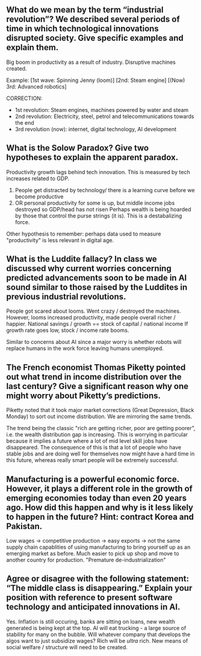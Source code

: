 ## What do we mean by the term “industrial revolution”? We described several periods of time in which technological innovations disrupted society. Give specific examples and explain them.

Big boom in productivity as a result of industry. Disruptive machines created.

Example:
[1st wave: Spinning Jenny (loom)]
[2nd: Steam engine]
[(Now) 3rd: Advanced robotics]

CORRECTION:

- 1st revolution: Steam engines, machines powered by water and steam
- 2nd revolution: Electricity, steel, petrol and telecommunications towards the end
- 3rd revolution (now): internet, digital technology, AI development

## What is the Solow Paradox? Give two hypotheses to explain the apparent paradox.

Productivity growth lags behind tech innovation. This is measured by tech increases related to GDP.
1. People get distracted by technology/ there is a learning curve before we become productive
2. OR personal productivity for some is up, but middle income jobs destroyed so GDP/head has not risen
Perhaps wealth is being hoarded by those that control the purse strings (it is).
This is a destabalizing force.

Other hypothesis to remember: perhaps data used to measure "productivity" is less relevant in digital age.

## What is the Luddite fallacy? In class we discussed why current worries concerning predicted advancements soon to be made in AI sound similar to those raised by the Luddites in previous industrial revolutions.

People got scared about looms. Went crazy / destroyed the machines.
However, looms increased productivity, made people overall richer / happier.
National savings / growth == stock of capital / national income
If growth rate goes low, stock / income rate booms.

Similar to concerns about AI since a major worry is whether robots will replace humans in the work force leaving humans unemployed.


## The French economist Thomas Piketty pointed out what trend in income distribution over the last century? Give a significant reason why one might worry about Piketty’s predictions.

Piketty noted that it took major market corrections (Great Depression, Black Monday) to sort out income distribution. We are mirroring the same trends.

The trend being the classic "rich are getting richer, poor are getting poorer", i.e. the wealth distribution gap is increasing. This is worrying in particular because it implies a future where a lot of mid level skill jobs have disappeared. The consequence of this is that a lot of people who have stable jobs and are doing well for themselves now might have a hard time in this future, whereas really smart people will be extremely successful.

## Manufacturing is a powerful economic force. However, it plays a different role in the growth of emerging economies today than even 20 years ago.  How did this happen and why is it less likely to happen in the future? Hint: contract Korea and Pakistan.

Low wages -> competitive production -> easy exports -> not the same supply chain capablities of using manufacturing to bring yourself up as an emerging market as before.
Much easier to pick up shop and move to another country for production. "Premature de-industrialization"


## Agree or disagree with the following statement: “The middle class is disappearing.” Explain your position with reference to present software technology and anticipated innovations in AI.

Yes. Inflation is still occuring, banks are sitting on loans, new wealth generated is being kept at the top. 
AI will eat trucking - a large source of stability for many on the bubble. Will whatever company that develops the algos want to just subsidize wages?
Rich will be _ultra_ rich. New means of social welfare / structure will need to be created.
